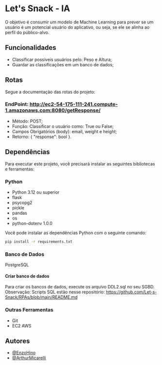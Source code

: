 # Let's Snack - IA

O objetivo é consumir um modelo de Machine Learning para prever se um usuário é um potencial usuário do aplicativo, ou seja, se ele se alinha ao perfil do público-alvo.

## Funcionalidades

- Classificar possíveis usuários pelo: Peso e Altura;
- Guardar as classificações em um banco de dados;

## Rotas

Segue a documentação das rotas do projeto:

### EndPoint: http://ec2-54-175-111-241.compute-1.amazonaws.com:8080/getResponse/

- Método: POST;
- Função: Classificar o usuário como: True ou False;
- Campos Obrigatórios (body): email, weight e height;
- Retorno: { "response": bool }.

## Dependências

Para executar este projeto, você precisará instalar as seguintes bibliotecas e ferramentas:

### Python

- Python 3.12 ou superior
- flask
- psycopg2
- pickle
- pandas
- os
- python-dotenv 1.0.0

Você pode instalar as dependências Python com o seguinte comando:

```bash
pip install -r requirements.txt
```

### Banco de Dados

PostgreSQL

#### Criar banco de dados

Para criar os bancos de dados, execute os arquivo DDL2.sql no seu SGBD.
Observação: Scripts SQL estão nesse repositório: https://github.com/Let-s-Snack/RPAs/blob/main/README.md

### Outras Ferramentas

- Git
- EC2 AWS

## Autores

- [@EnzoHino](https://www.github.com/EnzoHino)
- [@ArthurMicarelli](https://github.com/ArthurMicarelli)
